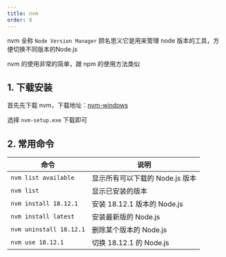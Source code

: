```yaml
---
title: nvm
order: 8
---
```


nvm 全称 `Node Version Manager` 顾名思义它是用来管理 node 版本的工具，方便切换不同版本的Node.js

nvm 的使用非常的简单，跟 npm 的使用方法类似

## 1. 下载安装

首先先下载 nvm，下载地址：[nvm-windows](https://github.com/coreybutler/nvm-windows/releases)

选择 `nvm-setup.exe` 下载即可

## 2. 常用命令

| 命令                    | 说明                            |
| ----------------------- | ------------------------------- |
| `nvm list available`    | 显示所有可以下载的 Node.js 版本 |
| `nvm list`              | 显示已安装的版本                |
| `nvm install 18.12.1`   | 安装 18.12.1 版本的 Node.js     |
| `nvm install latest`    | 安装最新版的 Node.js            |
| `nvm uninstall 18.12.1` | 删除某个版本的 Node.js          |
| `nvm use 18.12.1`       | 切换 18.12.1 的 Node.js         |

